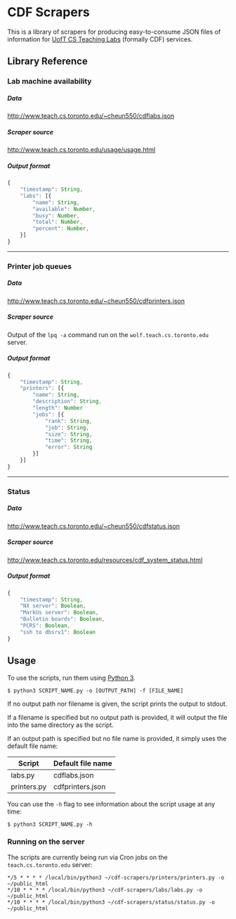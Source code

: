 # CDF Scrapers

This is a library of scrapers for producing easy-to-consume JSON files of
information for [UofT CS Teaching Labs](http://www.teach.cs.toronto.edu/)
(formally CDF) services.


## Library Reference

### Lab machine availability

##### Data
<http://www.teach.cs.toronto.edu/~cheun550/cdflabs.json>

##### Scraper source
<http://www.teach.cs.toronto.edu/usage/usage.html>

##### Output format
```js
{
    "timestamp": String,
    "labs": [{
        "name": String,
        "available": Number,
        "busy": Number,
        "total": Number,
        "percent": Number,
    }]
}
```

------

### Printer job queues

##### Data
<http://www.teach.cs.toronto.edu/~cheun550/cdfprinters.json>

##### Scraper source
Output of the `lpq -a` command run on the `wolf.teach.cs.toronto.edu` server.

##### Output format
```js
{
    "timestamp": String,
    "printers": [{
        "name": String,
        "description": String,
        "length": Number
        "jobs": [{
            "rank": String,
            "job": String,
            "size": String,
            "time": String,
            "error": String
        }]
    }]
}
```

------

### Status

##### Data
<http://www.teach.cs.toronto.edu/~cheun550/cdfstatus.json>

##### Scraper source
<http://www.teach.cs.toronto.edu/resources/cdf_system_status.html>

##### Output format
```js
{
    "timestamp": String,
    "NX server": Boolean,
    "MarkUs server": Boolean,
    "Bulletin boards": Boolean,
    "PCRS": Boolean,
    "ssh to dbsrv1": Boolean
}
```

## Usage

To use the scripts, run them using [Python 3](http://python.org/).

```shell
$ python3 SCRIPT_NAME.py -o [OUTPUT_PATH] -f [FILE_NAME]
```

If no output path nor filename is given, the script prints the output to stdout.

If a filename is specified but no output path is provided, it will output the
file into the same directory as the script.

If an output path is specified but no file name is provided, it simply uses the
default file name:

| Script      | Default file name |
|-------------|-------------------|
| labs.py     | cdflabs.json      |
| printers.py | cdfprinters.json  |

You can use the `-h` flag to see information about the script usage at any time:

```shell
$ python3 SCRIPT_NAME.py -h
```


### Running on the server

The scripts are currently being run via Cron jobs on the `teach.cs.toronto.edu`
server:

```
*/5 * * * * /local/bin/python3 ~/cdf-scrapers/printers/printers.py -o ~/public_html
*/10 * * * * /local/bin/python3 ~/cdf-scrapers/labs/labs.py -o ~/public_html
*/10 * * * * /local/bin/python3 ~/cdf-scrapers/status/status.py -o ~/public_html
```
